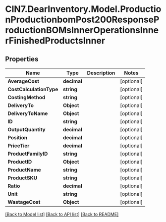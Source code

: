 # CIN7.DearInventory.Model.ProductionProductionbomPost200ResponseProductionBOMsInnerOperationsInnerFinishedProductsInner

## Properties

| Name                    | Type        | Description | Notes      |
| ----------------------- | ----------- | ----------- | ---------- |
| **AverageCost**         | **decimal** |             | [optional] |
| **CostCalculationType** | **string**  |             | [optional] |
| **CostingMethod**       | **string**  |             | [optional] |
| **DeliveryTo**          | **Object**  |             | [optional] |
| **DeliveryToName**      | **Object**  |             | [optional] |
| **ID**                  | **string**  |             | [optional] |
| **OutputQuantity**      | **decimal** |             | [optional] |
| **Position**            | **decimal** |             | [optional] |
| **PriceTier**           | **decimal** |             | [optional] |
| **ProductFamilyID**     | **string**  |             | [optional] |
| **ProductID**           | **Object**  |             | [optional] |
| **ProductName**         | **string**  |             | [optional] |
| **ProductSKU**          | **string**  |             | [optional] |
| **Ratio**               | **decimal** |             | [optional] |
| **Unit**                | **string**  |             | [optional] |
| **WastageCost**         | **Object**  |             | [optional] |

[[Back to Model list]](../README.md#documentation-for-models) [[Back to API list]](../README.md#documentation-for-api-endpoints) [[Back to README]](../README.md)
